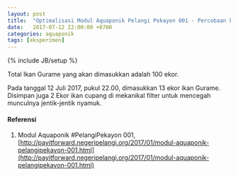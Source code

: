 ```yaml
---
layout: post
title:  "Optimalisasi Modul Aquaponik Pelangi Pekayon 001 - Percobaan ke 2"
date:   2017-07-12 22:00:00 +0700
categories: aquaponik
tags: [eksperimen]
---
```


{% include JB/setup %}

Total Ikan Gurame yang akan dimasukkan adalah 100 ekor.

<!--more-->

Pada  tanggal 12 Juli 2017, pukul 22.00, dimasukkan 13 ekor ikan Gurame.
Disimpan juga 2 Ekor ikan cupang di mekanikal filter untuk mencegah munculnya
jentik-jentik nyamuk.

#### Referensi
1. Modul Aquaponik #PelangiPekayon 001, [http://payitforward.negeripelangi.org/2017/01/modul-aquaponik-pelangipekayon-001.html](http://payitforward.negeripelangi.org/2017/01/modul-aquaponik-pelangipekayon-001.html)
